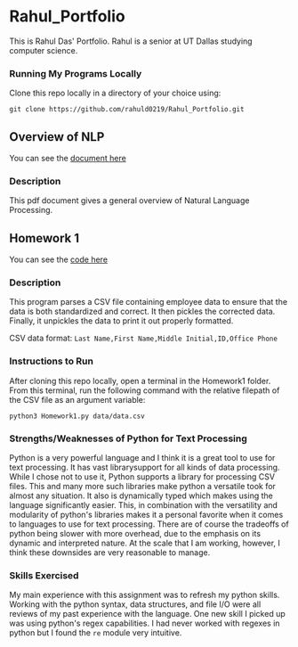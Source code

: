 # Rahul_Portfolio
This is Rahul Das' Portfolio. Rahul is a senior at UT Dallas studying computer science.

### Running My Programs Locally
Clone this repo locally in a directory of your choice using:

`git clone https://github.com/rahuld0219/Rahul_Portfolio.git`

## Overview of NLP
You can see the [document here](Overview_of_NLP.pdf)
### Description
This pdf document gives a general overview of Natural Language Processing.

## Homework 1
You can see the [code here](Homework1/Homework1.py)
### Description
This program parses a CSV file containing employee data to ensure that the data is both standardized and correct. It then pickles the corrected data. Finally, it unpickles the data to print it out properly formatted.

CSV data format: `Last Name,First Name,Middle Initial,ID,Office Phone`

### Instructions to Run
After cloning this repo locally, open a terminal in the Homework1 folder. From this terminal, run the following command with the relative filepath of the CSV file as an argument variable:

`python3 Homework1.py data/data.csv`

### Strengths/Weaknesses of Python for Text Processing
Python is a very powerful language and I think it is a great tool to use for text processing. It has vast librarysupport for all kinds of data processing. While I chose not to use it, Python supports a library for processing CSV files. This and many more such libraries make python a versatile took for almost any situation. It also is dynamically typed which makes using the language significantly easier. This, in combination with the versatility and modularity of python's libraries makes it a personal favorite when it comes to languages to use for text processing. There are of course the tradeoffs of python being  slower with more overhead, due to the emphasis on its dynamic and interpreted nature. At the scale that I am working, however, I think these downsides are very reasonable to manage.

### Skills Exercised
My main experience with this assignment was to refresh my python skills. Working with the python syntax, data structures, and file I/O were all reviews of my past experience with the language. One new skill I picked up was using python's regex capabilities. I had never  worked with regexes in python but I found the `re` module very intuitive.


